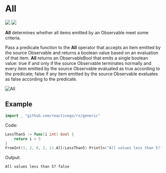 # All

[![](../../../assets/godev.svg?raw=true)](https://pkg.go.dev/github.com/reactivego/rx/test/All?tab=doc)
[![](../../../assets/rx.svg?raw=true)](http://reactivex.io/documentation/operators/all.html)

**All** determines whether all items emitted by an Observable meet some
criteria.

Pass a predicate function to the **All** operator that accepts an item emitted
by the source Observable and returns a boolean value based on an
evaluation of that item. **All** returns an ObservableBool that emits a single
boolean value: true if and only if the source Observable terminates
normally and every item emitted by the source Observable evaluated as
true according to the predicate; false if any item emitted by the source
Observable evaluates as false according to the predicate.

![All](../../../assets/All.svg?raw=true)

## Example
```go
import _ "github.com/reactivego/rx/generic"
```
Code:
```go
LessThan5 := func(i int) bool {
	return i < 5
}
FromInt(1, 2, 6, 2, 1).All(LessThan5).Println("All values less than 5?")
```
Output:
```
All values less than 5? false
```
